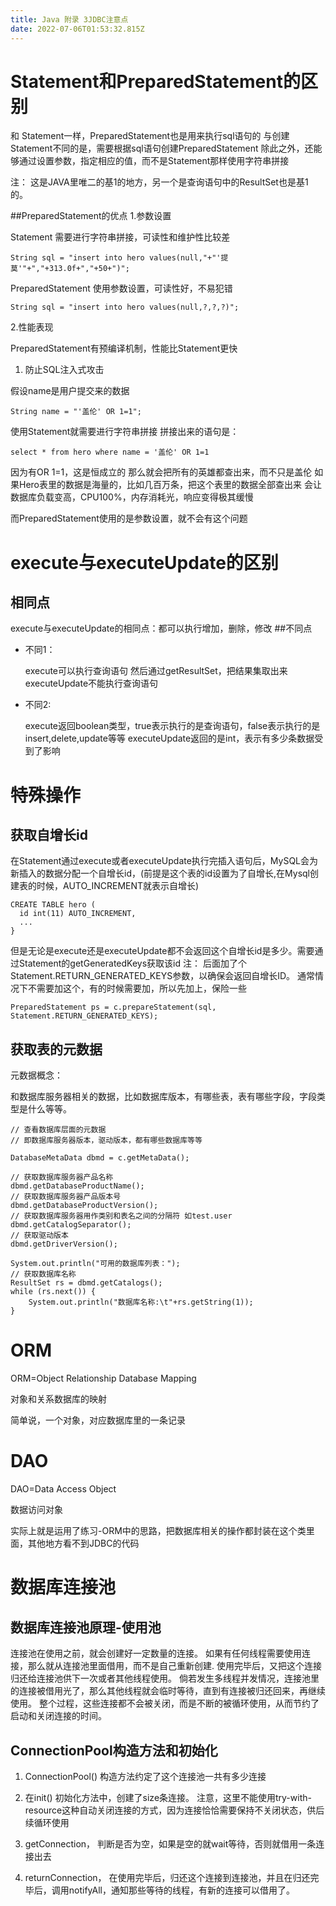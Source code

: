 ```yaml
---
title: Java 附录 3JDBC注意点
date: 2022-07-06T01:53:32.815Z
---
```

# Statement和PreparedStatement的区别

和 Statement一样，PreparedStatement也是用来执行sql语句的
与创建Statement不同的是，需要根据sql语句创建PreparedStatement
除此之外，还能够通过设置参数，指定相应的值，而不是Statement那样使用字符串拼接

注： 这是JAVA里唯二的基1的地方，另一个是查询语句中的ResultSet也是基1的。

##PreparedStatement的优点
1.参数设置

Statement 需要进行字符串拼接，可读性和维护性比较差
~~~
String sql = "insert into hero values(null,"+"'提莫'"+","+313.0f+","+50+")";
~~~

PreparedStatement 使用参数设置，可读性好，不易犯错
~~~
String sql = "insert into hero values(null,?,?,?)";
~~~

2.性能表现

 PreparedStatement有预编译机制，性能比Statement更快

1. 防止SQL注入式攻击

假设name是用户提交来的数据
~~~
String name = "'盖伦' OR 1=1";
~~~

使用Statement就需要进行字符串拼接
拼接出来的语句是：
~~~ 
select * from hero where name = '盖伦' OR 1=1
~~~
因为有OR 1=1，这是恒成立的
那么就会把所有的英雄都查出来，而不只是盖伦
如果Hero表里的数据是海量的，比如几百万条，把这个表里的数据全部查出来
会让数据库负载变高，CPU100%，内存消耗光，响应变得极其缓慢

而PreparedStatement使用的是参数设置，就不会有这个问题

# execute与executeUpdate的区别
## 相同点
execute与executeUpdate的相同点：都可以执行增加，删除，修改
##不同点
* 不同1：

    execute可以执行查询语句
    然后通过getResultSet，把结果集取出来
    executeUpdate不能执行查询语句
* 不同2:

    execute返回boolean类型，true表示执行的是查询语句，false表示执行的是insert,delete,update等等
    executeUpdate返回的是int，表示有多少条数据受到了影响

# 特殊操作
## 获取自增长id
在Statement通过execute或者executeUpdate执行完插入语句后，MySQL会为新插入的数据分配一个自增长id，(前提是这个表的id设置为了自增长,在Mysql创建表的时候，AUTO_INCREMENT就表示自增长)
~~~
CREATE TABLE hero (
  id int(11) AUTO_INCREMENT,
  ...
}
~~~


但是无论是execute还是executeUpdate都不会返回这个自增长id是多少。需要通过Statement的getGeneratedKeys获取该id
注： 后面加了个Statement.RETURN_GENERATED_KEYS参数，以确保会返回自增长ID。 通常情况下不需要加这个，有的时候需要加，所以先加上，保险一些
~~~
PreparedStatement ps = c.prepareStatement(sql, Statement.RETURN_GENERATED_KEYS);
~~~
## 获取表的元数据
元数据概念：

和数据库服务器相关的数据，比如数据库版本，有哪些表，表有哪些字段，字段类型是什么等等。
~~~
// 查看数据库层面的元数据
// 即数据库服务器版本，驱动版本，都有哪些数据库等等

DatabaseMetaData dbmd = c.getMetaData();

// 获取数据库服务器产品名称
dbmd.getDatabaseProductName();
// 获取数据库服务器产品版本号
dbmd.getDatabaseProductVersion();
// 获取数据库服务器用作类别和表名之间的分隔符 如test.user
dbmd.getCatalogSeparator();
// 获取驱动版本
dbmd.getDriverVersion();

System.out.println("可用的数据库列表：");
// 获取数据库名称
ResultSet rs = dbmd.getCatalogs();
while (rs.next()) {
    System.out.println("数据库名称:\t"+rs.getString(1));
}

~~~

# ORM
ORM=Object Relationship Database Mapping

对象和关系数据库的映射

简单说，一个对象，对应数据库里的一条记录

# DAO
DAO=Data Access Object

数据访问对象

实际上就是运用了练习-ORM中的思路，把数据库相关的操作都封装在这个类里面，其他地方看不到JDBC的代码

# 数据库连接池
## 数据库连接池原理-使用池
连接池在使用之前，就会创建好一定数量的连接。
如果有任何线程需要使用连接，那么就从连接池里面借用，而不是自己重新创建.
使用完毕后，又把这个连接归还给连接池供下一次或者其他线程使用。
倘若发生多线程并发情况，连接池里的连接被借用光了，那么其他线程就会临时等待，直到有连接被归还回来，再继续使用。
整个过程，这些连接都不会被关闭，而是不断的被循环使用，从而节约了启动和关闭连接的时间。
## ConnectionPool构造方法和初始化
1. ConnectionPool() 构造方法约定了这个连接池一共有多少连接

2. 在init() 初始化方法中，创建了size条连接。 注意，这里不能使用try-with-resource这种自动关闭连接的方式，因为连接恰恰需要保持不关闭状态，供后续循环使用

3. getConnection， 判断是否为空，如果是空的就wait等待，否则就借用一条连接出去

4. returnConnection， 在使用完毕后，归还这个连接到连接池，并且在归还完毕后，调用notifyAll，通知那些等待的线程，有新的连接可以借用了。
